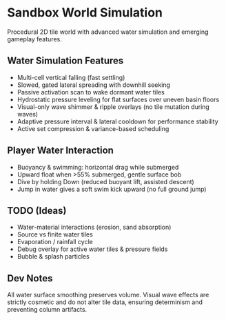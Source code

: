 # Sandbox World Simulation

Procedural 2D tile world with advanced water simulation and emerging gameplay features.

## Water Simulation Features
* Multi-cell vertical falling (fast settling)
* Slowed, gated lateral spreading with downhill seeking
* Passive activation scan to wake dormant water tiles
* Hydrostatic pressure leveling for flat surfaces over uneven basin floors
* Visual-only wave shimmer & ripple overlays (no tile mutation during waves)
* Adaptive pressure interval & lateral cooldown for performance stability
* Active set compression & variance-based scheduling

## Player Water Interaction
* Buoyancy & swimming: horizontal drag while submerged
* Upward float when >55% submerged, gentle surface bob
* Dive by holding Down (reduced buoyant lift, assisted descent)
* Jump in water gives a soft swim kick upward (no full ground jump)

## TODO (Ideas)
* Water-material interactions (erosion, sand absorption)
* Source vs finite water tiles
* Evaporation / rainfall cycle
* Debug overlay for active water tiles & pressure fields
* Bubble & splash particles

## Dev Notes
All water surface smoothing preserves volume. Visual wave effects are strictly cosmetic and do not alter tile data, ensuring determinism and preventing column artifacts.
